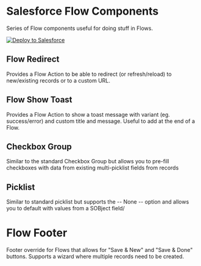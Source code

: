 # Salesforce Flow Components
Series of Flow components useful for doing stuff in Flows.

<a href="https://githubsfdeploy.herokuapp.com/app/githubdeploy/benedwards44/flow-components">
    <img 
        alt="Deploy to Salesforce"
        src="https://raw.githubusercontent.com/afawcett/githubsfdeploy/master/deploy.png"
    />
</a>

## Flow Redirect
Provides a Flow Action to be able to redirect (or refresh/reload) to new/existing records or to a custom URL.

## Flow Show Toast
Provides a Flow Action to show a toast message with variant (eg. success/error) and custom title and message. Useful to add at the end of a Flow.

## Checkbox Group
Similar to the standard Checkbox Group but allows you to pre-fill checkboxes with data from existing multi-picklist fields from records

## Picklist
Similar to standard picklist but supports the -- None -- option and allows you to default with values from a SOBject field/

# Flow Footer
Footer override for Flows that allows for "Save & New" and "Save & Done" buttons. Supports a wizard where multiple records need to be created.

